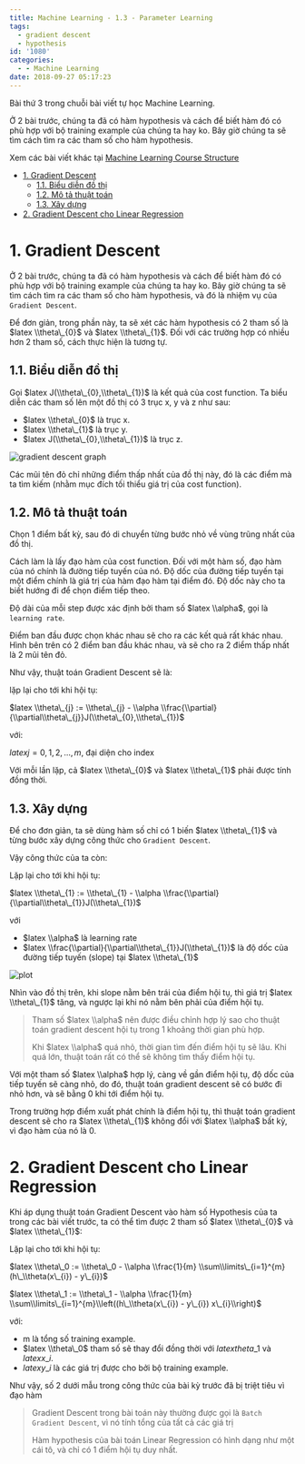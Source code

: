 ```yaml
---
title: Machine Learning - 1.3 - Parameter Learning
tags:
  - gradient descent
  - hypothesis
id: '1080'
categories:
  - - Machine Learning
date: 2018-09-27 05:17:23
---
```


Bài thứ 3 trong chuỗi bài viết tự học Machine Learning.

Ở 2 bài trước, chúng ta đã có hàm hypothesis và cách để biết hàm đó có phù hợp với bộ training example của chúng ta hay ko. Bây giờ chúng ta sẽ tìm cách tìm ra các tham số cho hàm hypothesis.
<!-- more -->
Xem các bài viết khác tại [Machine Learning Course Structure](https://huntertran.com/machine-learning-course/)

*   [1. Gradient Descent](#1-gradient-descent)
    *   [1.1. Biểu diễn đồ thị](#11-biểu-diễn-đồ-thị)
    *   [1.2. Mô tả thuật toán](#12-mô-tả-thuật-toán)
    *   [1.3. Xây dựng](#13-xây-dựng)
*   [2. Gradient Descent cho Linear Regression](#2-gradient-descent-cho-linear-regression)

# 1. Gradient Descent

Ở 2 bài trước, chúng ta đã có hàm hypothesis và cách để biết hàm đó có phù hợp với bộ training example của chúng ta hay ko. Bây giờ chúng ta sẽ tìm cách tìm ra các tham số cho hàm hypothesis, và đó là nhiệm vụ của `Gradient Descent`.

Để đơn giản, trong phần này, ta sẽ xét các hàm hypothesis có 2 tham số là $latex \\theta\_{0}$ và $latex \\theta\_{1}$. Đối với các trường hợp có nhiều hơn 2 tham số, cách thực hiện là tương tự.

## 1.1. Biểu diễn đồ thị

Gọi $latex J(\\theta\_{0},\\theta\_{1})$ là kết quả của cost function. Ta biểu diễn các tham số lên một đồ thị có 3 trục x, y và z như sau:

*   $latex \\theta\_{0}$ là trục x.
*   $latex \\theta\_{1}$ là trục y.
*   $latex J(\\theta\_{0},\\theta\_{1})$ là trục z.

![gradient descent graph](https://farm2.staticflickr.com/1899/44863403391_91a4cf87aa_o.png)

Các mũi tên đỏ chỉ những điểm thấp nhất của đồ thị này, đó là các điểm mà ta tìm kiếm (nhằm mục đích tối thiểu giá trị của cost function).

## 1.2. Mô tả thuật toán

Chọn 1 điểm bất kỳ, sau đó di chuyển từng bước nhỏ về vùng trũng nhất của đồ thị.

Cách làm là lấy đạo hàm của cost function. Đối với một hàm số, đạo hàm của nó chính là đường tiếp tuyến của nó. Độ dốc của đường tiếp tuyến tại một điểm chính là giá trị của hàm đạo hàm tại điểm đó. Độ dốc này cho ta biết hướng đi để chọn điểm tiếp theo.

Độ dài của mỗi step được xác định bởi tham số $latex \\alpha$, gọi là `learning rate`.

Điểm ban đầu được chọn khác nhau sẽ cho ra các kết quả rất khác nhau. Hình bên trên có 2 điểm ban đầu khác nhau, và sẽ cho ra 2 điểm thấp nhất là 2 mũi tên đỏ.

Như vậy, thuật toán Gradient Descent sẽ là:

lặp lại cho tới khi hội tụ:

$latex \\theta\_{j} := \\theta\_{j} - \\alpha \\frac{\\partial}{\\partial\\theta\_{j}}J(\\theta\_{0},\\theta\_{1})$

với:

$latex j=0,1,2,...,m$, đại diện cho index

Với mỗi lần lặp, cả $latex \\theta\_{0}$ và $latex \\theta\_{1}$ phải được tính đồng thời.

## 1.3. Xây dựng

Để cho đơn giản, ta sẽ dùng hàm số chỉ có 1 biến $latex \\theta\_{1}$ và từng bước xây dựng công thức cho `Gradient Descent`.

Vậy công thức của ta còn:

Lặp lại cho tới khi hội tụ:

$latex \\theta\_{1} := \\theta\_{1} - \\alpha \\frac{\\partial}{\\partial\\theta\_{1}}J(\\theta\_{1})$

với

*   $latex \\alpha$ là learning rate
*   $latex \\frac{\\partial}{\\partial\\theta\_{1}}J(\\theta\_{1})$ là độ dốc của đường tiếp tuyến (slope) tại $latex \\theta\_{1}$

![plot](https://i.imgur.com/G01t68o.png)

Nhìn vào đồ thị trên, khi slope nằm bên trái của điểm hội tụ, thì giá trị $latex \\theta\_{1}$ tăng, và ngược lại khi nó nằm bên phải của điểm hội tụ.

> Tham số $latex \\alpha$ nên được điều chỉnh hợp lý sao cho thuật toán gradient descent hội tụ trong 1 khoảng thời gian phù hợp.
> 
> Khi $latex \\alpha$ quá nhỏ, thời gian tìm đến điểm hội tụ sẽ lâu. Khi quá lớn, thuật toán rất có thể sẽ không tìm thấy điểm hội tụ.

Với một tham số $latex \\alpha$ hợp lý, càng về gần điểm hội tụ, độ dốc của tiếp tuyến sẽ càng nhỏ, do đó, thuật toán gradient descent sẽ có bước đi nhỏ hơn, và sẽ bằng 0 khi tới điểm hội tụ.

Trong trường hợp điểm xuất phát chính là điểm hội tụ, thì thuật toán gradient descent sẽ cho ra $latex \\theta\_{1}$ không đổi với $latex \\alpha$ bất kỳ, vì đạo hàm của nó là 0.

# 2. Gradient Descent cho Linear Regression

Khi áp dụng thuật toán Gradient Descent vào hàm số Hypothesis của ta trong các bài viết trước, ta có thể tìm được 2 tham số $latex \\theta\_{0}$ và $latex \\theta\_{1}$:

Lặp lại cho tới khi hội tụ:

$latex \\theta\_0 := \\theta\_0 - \\alpha \\frac{1}{m} \\sum\\limits\_{i=1}^{m}(h\_\\theta(x\_{i}) - y\_{i})$

$latex \\theta\_1 := \\theta\_1 - \\alpha \\frac{1}{m} \\sum\\limits\_{i=1}^{m}\\left((h\_\\theta(x\_{i}) - y\_{i}) x\_{i}\\right)$

với:

*   m là tổng số training example.
*   $latex \\theta\_0$ tham số sẽ thay đổi đồng thời với $latex theta\_1$ và $latex x\_{i}$.
*   $latex y\_{i}$ là các giá trị được cho bởi bộ training example.

Như vậy, số 2 dưới mẫu trong công thức của bài kỳ trước đã bị triệt tiêu vì đạo hàm

> Gradient Descent trong bài toán này thường được gọi là `Batch Gradient Descent`, vì nó tính tổng của tất cả các giá trị
> 
> Hàm hypothesis của bài toán Linear Regression có hình dạng như một cái tô, và chỉ có 1 điểm hội tụ duy nhất.